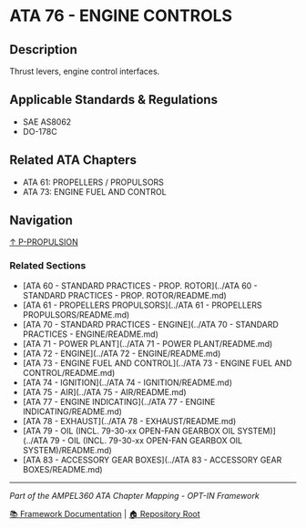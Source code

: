 # ATA 76 - ENGINE CONTROLS

## Description

Thrust levers, engine control interfaces.

## Applicable Standards & Regulations

- SAE AS8062
- DO-178C

## Related ATA Chapters

- ATA 61: PROPELLERS / PROPULSORS
- ATA 73: ENGINE FUEL AND CONTROL

## Navigation

[↑ P-PROPULSION](../README.md)

### Related Sections

- [ATA 60 - STANDARD PRACTICES - PROP. ROTOR](../ATA 60 - STANDARD PRACTICES - PROP. ROTOR/README.md)
- [ATA 61 - PROPELLERS PROPULSORS](../ATA 61 - PROPELLERS PROPULSORS/README.md)
- [ATA 70 - STANDARD PRACTICES - ENGINE](../ATA 70 - STANDARD PRACTICES - ENGINE/README.md)
- [ATA 71 - POWER PLANT](../ATA 71 - POWER PLANT/README.md)
- [ATA 72 - ENGINE](../ATA 72 - ENGINE/README.md)
- [ATA 73 - ENGINE FUEL AND CONTROL](../ATA 73 - ENGINE FUEL AND CONTROL/README.md)
- [ATA 74 - IGNITION](../ATA 74 - IGNITION/README.md)
- [ATA 75 - AIR](../ATA 75 - AIR/README.md)
- [ATA 77 - ENGINE INDICATING](../ATA 77 - ENGINE INDICATING/README.md)
- [ATA 78 - EXHAUST](../ATA 78 - EXHAUST/README.md)
- [ATA 79 - OIL (INCL. 79-30-xx OPEN-FAN GEARBOX OIL SYSTEM)](../ATA 79 - OIL (INCL. 79-30-xx OPEN-FAN GEARBOX OIL SYSTEM)/README.md)
- [ATA 83 - ACCESSORY GEAR BOXES](../ATA 83 - ACCESSORY GEAR BOXES/README.md)

---

*Part of the AMPEL360 ATA Chapter Mapping - OPT-IN Framework*

[📚 Framework Documentation](../../README.md) | [🏠 Repository Root](../../../README.md)
